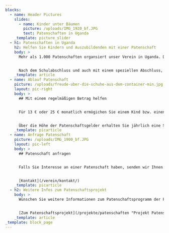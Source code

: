 ```yaml
---
blocks:
  - name: Header Pictures
    slides:
      - name: Kinder unter Bäumen
        picture: /uploads/IMG_1920_bf.JPG
        text: Patenschaften in Uganda
    _template: picture_slider
  - h1: Patenschaften in Uganda
    h2: Helfen Sie Kindern und Auszubildenden mit einer Patenschaft
    body: >
      Mehr als 1.000 Patenschaften organsiert unser Verein in Uganda. Damit ermöglichen wir Kindern den Schulbesuch, das Essen in der Schule und evtl. auch eine Übernachtungsmöglichkeit, falls das Zuhause zu weit weg oder der Weg zu gefährlich ist.


      Nach dem Schulabschluss und auch mit einem speziellen Abschluss, der in Ferienzeiten gemacht werden kann, erhalten  Absolventen über das Patenschaftsprogramm die Möglichkeit, eine gute Ausbildung in unserem Ausbildungszentrum zu erhalten, z.B. als Koch / Köchin, Schneider / Schneiderin oder Elektriker / Elektrikerin. Durch eine solche Ausbildung kann auch die Grundlage gelegt werden für ein anschließendes Studium.
    _template: article
  - name: Ablauf Patenschaft
    picture: /uploads/freude-uber-die-schuhe-aus-dem-container-min.jpg
    layout: pic-right
    body: >
      ## Mit einem regelmäßigen Betrag helfen


      Für 13 € oder 25 € monatlich ermögichen Sie einem Kind bzw. einen jungen Menschen die Schul- oder Berufsausbildung. Durch Briefe des Patenkindes, unseren jährlichen Besuch und damit verbunden aktuelle Informationen und eventuell einen Besuch des Paten in Uganda kann eine enge Beziehung wachsen.


      Über die Höhe der Patenschaftsgelder erhalten Sie jährlich eine Spendenquittung. Die Spendenhöhe können Sie in Ihrer  Steuererklärung angeben.
    _template: picarticle
  - name: Anfrage Patenschaft
    picture: /uploads/IMG_1900_bf.JPG
    layout: pic-left
    body: >
      ## Patenschaft anfragen


      Falls Sie Interesse an einer Patenschaft haben, senden wir Ihnen gerne bis zu 10 Vorschläge für hilfsbedürftige Kinder bzw. Auszubildende per E-Mail zu. Besondere Wünsche (Alter, Geschlecht) werden wir gerne nach Möglichkeit berücksichtigen.


      [Kontakt](/verein/kontakt/)
    _template: picarticle
  - h2: Weitere Infos zum Patenschaftsprojekt
    body: >
      Wünschen Sie weitere Informationen zum Patenschaftsprogramm der Projekthilfe?


      [Zum Patenschaftsprojekt](/projekte/patenschaften "Projekt Patenschaften")
    _template: article
_template: block_page
---
```

